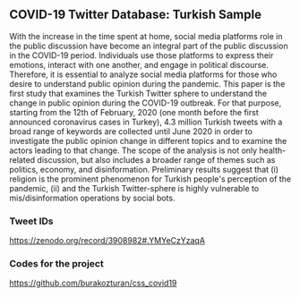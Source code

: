## COVID-19 Twitter Database: Turkish Sample

With the increase in the time spent at home, social media platforms role in the public discussion have become an integral part of the public discussion in the COVID-19 period. Individuals use those platforms to express their emotions, interact with one another, and engage in political discourse. Therefore, it is essential to analyze social media platforms for those who desire to understand public opinion during the pandemic. This paper is the first study that examines the Turkish Twitter sphere to understand the change in public opinion during the COVID-19 outbreak. For that purpose, starting from the 12th of February, 2020  (one month before the first announced coronavirus cases in Turkey), 4.3 million Turkish tweets with a broad range of keywords are collected until June 2020 in order to investigate the public opinion change in different topics and to examine the actors leading to that change. The scope of the analysis is not only health-related discussion, but also includes a broader range of themes such as politics, economy, and disinformation. Preliminary results suggest that (i) religion is the prominent phenomenon for Turkish people's perception of the pandemic, (ii) and the Turkish Twitter-sphere is highly vulnerable to mis/disinformation operations by social bots.

### Tweet IDs
https://zenodo.org/record/3908982#.YMYeCzYzaqA

### Codes for the project
https://github.com/burakozturan/css_covid19
